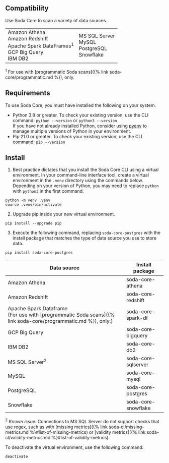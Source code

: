 ## Compatibility

Use Soda Core to scan a variety of data sources.<br />

<table>
  <tr>
    <td>Amazon Athena<br /> Amazon Redshift<br />  Apache Spark DataFrames<sup>1</sup><br /> GCP Big Query<br /> IBM DB2</td>
    <td>MS SQL Server<br /> MySQL<br > PostgreSQL<br /> Snowflake<br /> </td>
  </tr>
</table>
<sup>1</sup> For use with [programmatic Soda scans]({% link soda-core/programmatic.md %}), only.

## Requirements

To use Soda Core, you must have installed the following on your system.

* Python 3.8 or greater. To check your existing version, use the CLI command: `python --version` or `python3 --version` <br /> 
If you have not already installed Python, consider using <a href="https://github.com/pyenv/pyenv/wiki" target="_blank">pyenv</a> to manage multiple versions of Python in your environment.
* Pip 21.0 or greater. To check your existing version, use the CLI command: `pip --version`

## Install

1. Best practice dictates that you install the Soda Core CLI using a virtual environment. In your command-line interface tool, create a virtual environment in the `.venv` directory using the commands below. Depending on your version of Python, you may need to replace `python` with `python3` in the first command.
```shell
python -m venv .venv
source .venv/bin/activate
```
2. Upgrade pip inside your new virtual environment.
```shell
pip install --upgrade pip
```
3. Execute the following command, replacing `soda-core-postgres` with the install package that matches the type of data source you use to store data.
```shell
pip install soda-core-postgres
```

| Data source | Install package | 
| ----------- | --------------- | 
| Amazon Athena | soda-core-athena |
| Amazon Redshift | soda-core-redshift | 
| Apache Spark Dataframe <br /> (For use with [programmatic Soda scans]({% link soda-core/programmatic.md %}), only.) | soda-core-spark-df |
| GCP Big Query | soda-core-bigquery | 
| IBM DB2 | soda-core-db2 |
| MS SQL Server<sup>2</sup> | soda-core-sqlserver |
| MySQL | soda-core-mysql |
| PostgreSQL | soda-core-postgres |
| Snowflake | soda-core-snowflake | 

<sup>2</sup> *Known issue:* Connections to MS SQL Server do not support checks that use regex, such as with [missing metrics]({% link soda-cl/missing-metrics.md %}#list-of-missing-metrics) or [validity metrics]({% link soda-cl/validity-metrics.md %}#list-of-validity-metrics). <!--CORE-211-->

To deactivate the virtual environment, use the following command:
```shell
deactivate
```


